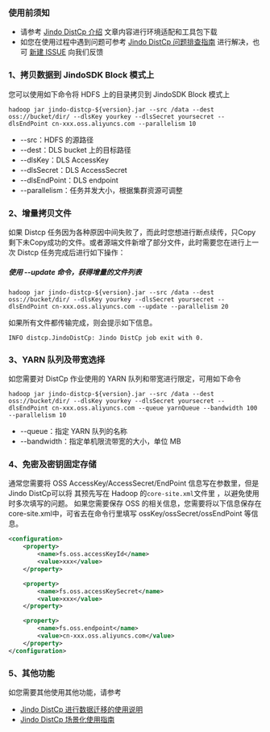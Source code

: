 ### 使用前须知
* 请参考 [Jindo DistCp 介绍](jindo_distcp_overview.md) 文章内容进行环境适配和工具包下载
* 如您在使用过程中遇到问题可参考 [Jindo DistCp 问题排查指南](jindo_distcp_QA.md) 进行解决，也可 [新建 ISSUE](https://github.com/aliyun/alibabacloud-jindodata/issues/new) 向我们反馈

### 1、拷贝数据到 JindoSDK Block 模式上
您可以使用如下命令将 HDFS 上的目录拷贝到 JindoSDK Block 模式上
```shell
hadoop jar jindo-distcp-${version}.jar --src /data --dest oss://bucket/dir/ --dlsKey yourkey --dlsSecret yoursecret --dlsEndPoint cn-xxx.oss.aliyuncs.com --parallelism 10
```
* --src：HDFS 的源路径
* --dest：DLS bucket 上的目标路径
* --dlsKey：DLS AccessKey
* --dlsSecret：DLS AccessSecret
* --dlsEndPoint：DLS endpoint
* --parallelism：任务并发大小，根据集群资源可调整

### 2、增量拷贝文件
如果 Distcp 任务因为各种原因中间失败了，而此时您想进行断点续传，只Copy剩下未Copy成功的文件。或者源端文件新增了部分文件，此时需要您在进行上一次 Distcp 任务完成后进行如下操作：
##### 使用 --update 命令，获得增量的文件列表
```shell
hadoop jar jindo-distcp-${version}.jar --src /data --dest oss://bucket/dir/ --dlsKey yourkey --dlsSecret yoursecret --dlsEndPoint cn-xxx.oss.aliyuncs.com --update --parallelism 20
```
如果所有文件都传输完成，则会提示如下信息。

```
INFO distcp.JindoDistCp: Jindo DistCp job exit with 0.
```
### 3、YARN 队列及带宽选择
如您需要对 DistCp 作业使用的 YARN 队列和带宽进行限定，可用如下命令
```shell
hadoop jar jindo-distcp-${version}.jar --src /data --dest oss://bucket/dir/ --dlsKey yourkey --dlsSecret yoursecret --dlsEndPoint cn-xxx.oss.aliyuncs.com --queue yarnQueue --bandwidth 100 --parallelism 10
```
* --queue：指定 YARN 队列的名称
* --bandwidth：指定单机限流带宽的大小，单位 MB

### 4、免密及密钥固定存储
通常您需要将 OSS AccessKey/AccessSecret/EndPoint 信息写在参数里，但是Jindo DistCp可以将 其预先写在 Hadoop 的`core-site.xml`文件里 ，以避免使用时多次填写的问题。
如果您需要保存 OSS 的相关信息，您需要将以下信息保存在core-site.xml中，可省去在命令行里填写 ossKey/ossSecret/ossEndPoint 等信息。
```xml
<configuration>
    <property>
        <name>fs.oss.accessKeyId</name>
        <value>xxx</value>
    </property>

    <property>
        <name>fs.oss.accessKeySecret</name>
        <value>xxx</value>
    </property>

    <property>
        <name>fs.oss.endpoint</name>
        <value>cn-xxx.oss.aliyuncs.com</value>
    </property>
</configuration>
```
### 5、其他功能
如您需要其他使用其他功能，请参考
* [Jindo DistCp 进行数据迁移的使用说明](jindo_distcp_how_to.md)
* [Jindo DistCp 场景化使用指南](jindo_distcp_scenario_guidance.md)

